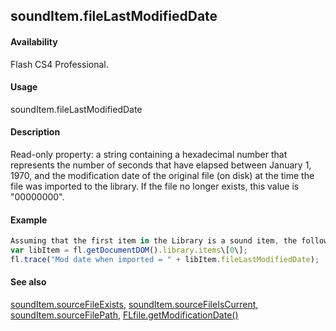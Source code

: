 ## soundItem.fileLastModifiedDate

#### Availability

Flash CS4 Professional.

#### Usage

soundItem.fileLastModifiedDate

#### Description

Read-only property: a string containing a hexadecimal number that represents the number of seconds that have elapsed between January 1, 1970, and the modification date of the original file (on disk) at the time the file was imported to the library. If the file no longer exists, this value is "00000000".

#### Example

```javascript
Assuming that the first item in the Library is a sound item, the following code displays a hexadecimal number as described above.
var libItem = fl.getDocumentDOM().library.items\[0\];
fl.trace("Mod date when imported = " + libItem.fileLastModifiedDate);

```
#### See also

[soundItem.sourceFileExists](#!AdobeDocs/developers-animatesdk-docs/master/SoundItem_object/soundIt10.md), [soundItem.sourceFileIsCurrent](#!AdobeDocs/developers-animatesdk-docs/master/SoundItem_object/soundIt11.md), [soundItem.sourceFilePath](#!AdobeDocs/developers-animatesdk-docs/master/SoundItem_object/soundIt12.md), [FLfile.getModificationDate()](#!AdobeDocs/developers-animatesdk-docs/master/FLfile_object/FLfile6.md)
